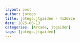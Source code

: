 ```yaml
---
layout: post
author: jotego
title: jotego.jtgaiden - 41268ce
date: 2025-06-13
categories: [Arcade, jtgaiden]
tags: [jotego.jtgaiden]
---
```


